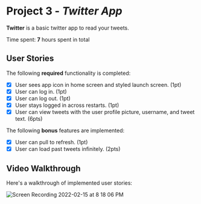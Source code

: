 # Project 3 - *Twitter App*

**Twitter** is a basic twitter app to read your tweets.

Time spent: **7** hours spent in total

## User Stories

The following **required** functionality is completed:

- [X] User sees app icon in home screen and styled launch screen. (1pt)
- [X] User can log in. (1pt)
- [X] User can log out. (1pt)
- [X] User stays logged in across restarts. (1pt)
- [X] User can view tweets with the user profile picture, username, and tweet text. (6pts)

The following **bonus** features are implemented:

- [X] User can pull to refresh. (1pt)
- [X] User can load past tweets infinitely. (2pts)

## Video Walkthrough

Here's a walkthrough of implemented user stories:

![Screen Recording 2022-02-15 at 8 18 06 PM](https://user-images.githubusercontent.com/67602583/154181716-d2eefed4-a863-4dc7-8710-c1d95be0a89a.gif)



